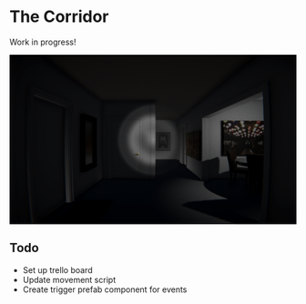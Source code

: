 # The Corridor

Work in progress!

<img src="https://github.com/Andrew32A/the-corridor/blob/main/Images/screenshot1.png" align="center">

## Todo

- Set up trello board
- Update movement script
- Create trigger prefab component for events
